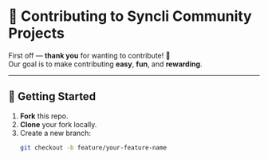 # 🤝 Contributing to Syncli Community Projects

First off — **thank you** for wanting to contribute! 🙌  
Our goal is to make contributing **easy**, **fun**, and **rewarding**.

---

## 🚀 Getting Started
1. **Fork** this repo.
2. **Clone** your fork locally.
3. Create a new branch:
   ```bash
   git checkout -b feature/your-feature-name
